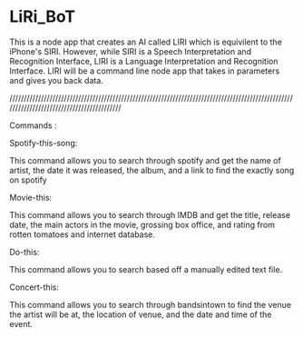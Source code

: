 # LiRi_BoT

This is a node app that creates an AI called LIRI which is equivilent to the iPhone's SIRI. However, while SIRI is a Speech Interpretation and Recognition Interface, LIRI is a Language Interpretation and Recognition Interface. LIRI will be a command line node app that takes in parameters and gives you back data.

//////////////////////////////////////////////////////////////////////////////////////////////////////////////////////////////////////////

Commands :

Spotify-this-song:

This command allows you to search through spotify and get the name of artist, the date it was released, the album, and a link to find the exactly song on spotify

Movie-this:

This command allows you to search through IMDB and get the title, release date, the main actors in the movie, grossing box office, and rating from rotten tomatoes and internet database.

Do-this:

This command allows you to search based off a manually edited text file.

Concert-this:

This command allows you to search through bandsintown to find the venue the artist will be at, the location of venue, and the date and time of the event.